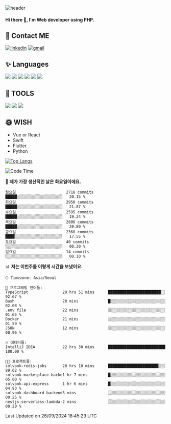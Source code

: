 ![header](https://capsule-render.vercel.app/api?type=waving&color=auto&height=300&section=header&text=Elin&fontSize=90&animation=twinkling)

#### Hi there 👋, I'm <b>Web developer</b> using PHP. ####

<!--
- 🔭 I’m currently working on Uniwill
- 🌱 I’m currently learning Vue or React or Python.
-->

<!---#### I am PHP developer --->

## 💌 Contact ME ###
[<img src='https://img.shields.io/badge/-EunjiKo-%230A66C2?style=flat-square&logo=LinkedIn&logoColor=white' alt='linkedin'>](https://www.linkedin.com/in/https://www.linkedin.com/in/eunji-ko-00a907164//)  [<img src='https://img.shields.io/badge/-einee214%40gmail.com-%23EA4335?style=flat-square&logo=Gmail&logoColor=white' alt='gmail'>](einee214@gmail.com)  


## ✨ Languages
<img src='https://img.shields.io/badge/-PHP-%23777BB4?style=for-the-badge&logo=PHP&logoColor=white'> <img src='https://img.shields.io/badge/-Laravel-%23FF2D20?style=for-the-badge&logo=Laravel&logoColor=white'> <img src='https://img.shields.io/badge/Jquery-%230769AD?style=for-the-badge&logo=Jquery&logoColor=white'> <img src='https://img.shields.io/badge/CSS3-%231572B6?style=for-the-badge&logo=CSS3&logoColor=white'> <img src='https://img.shields.io/badge/Bootstrap-%237952B3?style=for-the-badge&logo=Bootstrap&logoColor=white' > <img src='https://img.shields.io/badge/MySQL-%234479A1?style=for-the-badge&logo=MySQL&logoColor=white' >

## 🌷 TOOLS
<img src='https://img.shields.io/badge/PHPSTORM-%23000000?style=for-the-badge&logo=PhpStorm&logoColor=white' > <img src='https://img.shields.io/badge/GitLab-%23FCA121?style=for-the-badge&logo=GitLab&logoColor=white' > <img src='https://img.shields.io/badge/GitHub-%23181717?style=for-the-badge&logo=GitHub&logoColor=white'>


## 🌞 WISH
- Vue or React
- Swift
- Flutter
- Python


[![Top Langs](https://github-readme-stats.vercel.app/api/top-langs/?username=ein214&layout=compact)](https://github.com/anuraghazra/github-readme-stats)

<!--START_SECTION:waka-->
![Code Time](http://img.shields.io/badge/Code%20Time-3%2C783%20hrs%2022%20mins-blue)

📅 **제가 가장 생산적인 날은 화요일이에요.** 

```text
월요일                      2718 commits        █████░░░░░░░░░░░░░░░░░░░░   20.15 % 
화요일                      2950 commits        █████░░░░░░░░░░░░░░░░░░░░   21.87 % 
수요일                      2595 commits        █████░░░░░░░░░░░░░░░░░░░░   19.24 % 
목요일                      2806 commits        █████░░░░░░░░░░░░░░░░░░░░   20.80 % 
금요일                      2368 commits        ████░░░░░░░░░░░░░░░░░░░░░   17.55 % 
토요일                      40 commits          ░░░░░░░░░░░░░░░░░░░░░░░░░   00.30 % 
일요일                      14 commits          ░░░░░░░░░░░░░░░░░░░░░░░░░   00.10 % 
```


📊 **저는 이번주를 이렇게 시간을 보냈어요.** 

```text
🕑︎ Timezone: Asia/Seoul

💬 프로그래밍 언어들: 
TypeScript               20 hrs 51 mins      ███████████████████████░░   92.67 % 
Bash                     28 mins             █░░░░░░░░░░░░░░░░░░░░░░░░   02.08 % 
.env file                22 mins             ░░░░░░░░░░░░░░░░░░░░░░░░░   01.65 % 
Docker                   21 mins             ░░░░░░░░░░░░░░░░░░░░░░░░░   01.59 % 
JSON                     12 mins             ░░░░░░░░░░░░░░░░░░░░░░░░░   00.96 % 

🔥 에디터들: 
IntelliJ IDEA            22 hrs 30 mins      █████████████████████████   100.00 % 

🐱‍💻 프로젝트들: 
solvook-redis-jobs       20 hrs 10 mins      ██████████████████████░░░   89.62 % 
solvook-marketplace-backe1 hr 7 mins         █░░░░░░░░░░░░░░░░░░░░░░░░   05.00 % 
solvook-api-express      1 hr 6 mins         █░░░░░░░░░░░░░░░░░░░░░░░░   04.93 % 
solvook-dashboard-backend3 mins              ░░░░░░░░░░░░░░░░░░░░░░░░░   00.25 % 
nestjs-serverless-lambda-2 mins              ░░░░░░░░░░░░░░░░░░░░░░░░░   00.20 % 
```


 Last Updated on 26/09/2024 18:45:29 UTC
<!--END_SECTION:waka-->

<!---![GitHub stats](https://github-readme-stats.vercel.app/api?username=ein214&show_icons=true&theme=dracula)  --->



